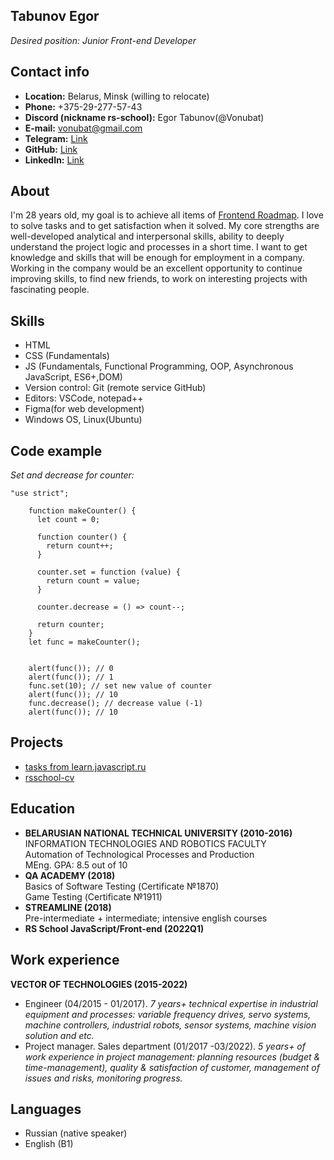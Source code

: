 Tabunov Egor
---
*Desired position: Junior Front-end Developer*


Contact info
---
- **Location:** Belarus, Minsk (willing to relocate)
- **Phone:** +375-29-277-57-43
- **Discord (nickname rs-school):** Egor Tabunov(@Vonubat)
- **E-mail:** <vonubat@gmail.com>
- **Telegram:** [Link](https://t.me/mortally_happy)
- **GitHub:** [Link](https://github.com/Vonubat/)
- **LinkedIn:** [Link](https://www.linkedin.com/in/egor-tabunov/)


About
---
I'm 28 years old, my goal is to achieve all items of [Frontend Roadmap](https://roadmap.sh/frontend). I love to solve tasks and to get satisfaction when it solved.  My core strengths are well-developed analytical and interpersonal skills, ability to deeply understand the project logic and processes in a short time. I want to get knowledge and skills that will be enough for employment in a company. Working in the company would be an excellent opportunity to continue improving skills, to find new friends, to work on interesting projects with fascinating people.


Skills
---
* HTML
* CSS (Fundamentals)
* JS (Fundamentals, Functional Programming, OOP, Asynchronous JavaScript, ES6+,DOM)
* Version control: Git (remote service GitHub)
* Editors: VSCode, notepad++
* Figma(for web development)
* Windows OS, Linux(Ubuntu)


Code example
---
*Set and decrease for counter:*
```
"use strict";

    function makeCounter() {
      let count = 0;

      function counter() {
        return count++;
      }

      counter.set = function (value) {
        return count = value;
      }

      counter.decrease = () => count--;

      return counter;
    }
    let func = makeCounter();


    alert(func()); // 0
    alert(func()); // 1
    func.set(10); // set new value of counter
    alert(func()); // 10
    func.decrease(); // decrease value (-1)
    alert(func()); // 10
```


Projects
---
- [tasks from learn.javascript.ru](https://github.com/Vonubat/learn.javascript.ru)
- [rsschool-cv](https://vonubat.github.io/rsschool-cv/cv)


Education
---
* **BELARUSIAN NATIONAL TECHNICAL UNIVERSITY (2010-2016)**<br>
INFORMATION TECHNOLOGIES AND ROBOTICS FACULTY<br>
Automation of Technological Processes and Production<br>
MEng. GPA: 8.5 out of 10
* **QA ACADEMY (2018)**<br>
Basics of Software Testing (Сertificate №1870)<br>
Game Testing (Сertificate №1911)
* **STREAMLINE (2018)**<br>
Pre-intermediate + intermediate; intensive english courses
* **RS School JavaScript/Front-end (2022Q1)**


Work experience
---

**VECTOR OF TECHNOLOGIES (2015-2022)**

- Engineer (04/2015 - 01/2017).  *7 years+ technical expertise in industrial equipment and processes: variable frequency drives, servo systems, machine controllers, industrial robots, sensor systems, machine vision solution and etc.*
- Project manager. Sales department (01/2017 -03/2022). *5 years+ of work experience in project management: planning resources (budget & time-management), quality & satisfaction of customer, management of issues and risks, monitoring progress.*


Languages
---
- Russian (native speaker)
- English (B1)